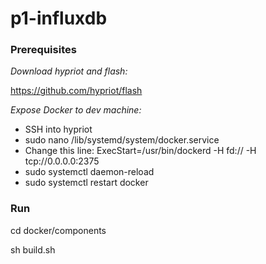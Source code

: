# p1-influxdb


### Prerequisites
*Download hypriot and flash:* 

https://github.com/hypriot/flash


*Expose Docker to dev machine:*
- SSH into hypriot
- sudo nano /lib/systemd/system/docker.service
- Change this line: ExecStart=/usr/bin/dockerd -H fd:// -H tcp://0.0.0.0:2375
- sudo systemctl daemon-reload
- sudo systemctl restart docker 

### Run
cd docker/components

sh build.sh